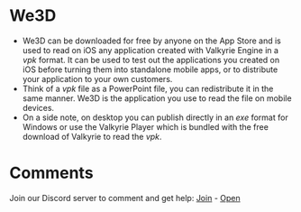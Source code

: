 # We3D

- We3D can be downloaded for free by anyone on the App Store and is used to read on iOS any application created with Valkyrie Engine in a *vpk* format. It can be used to test out the applications you created on iOS before turning them into standalone mobile apps, or to distribute your application to your own customers.  
- Think of a *vpk* file as a PowerPoint file, you can redistribute it in the same manner. We3D is the application you use to read the file on mobile devices.  
- On a side note, on desktop you can publish directly in an *exe* format for Windows or use the Valkyrie Player which is bundled with the free download of Valkyrie to read the *vpk*.

# Comments

Join our Discord server to comment and get help: <a href="https://discord.gg/ZuBJtpN4Ce">Join</a> - <a class='btn btn-success' href='https://discord.com/channels/739876867854827582' target='_blank'>Open</a>

